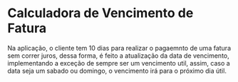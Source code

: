 # Calculadora de Vencimento de Fatura

Na aplicação, o cliente tem 10 dias para realizar o pagaemnto de uma fatura sem correr juros, dessa forma, é feito a atualização da data de vencimento, implementando a exceção de sempre ser um vencimento util, assim, caso a data seja um sabado ou domingo, o vencimento irá para o próximo dia útil.
